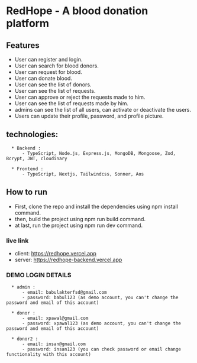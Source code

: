 # RedHope - A blood donation platform

## Features

- User can register and login.
- User can search for blood donors.
- User can request for blood.
- User can donate blood.
- User can see the list of donors.
- User can see the list of requests.
- User can approve or reject the requests made to him.
- User can see the list of requests made by him.
- admins can see the list of all users, can activate or deactivate the users.
- Users can update their profile, password, and profile picture.

## technologies:

      * Backend :
          - TypeScript, Node.js, Express.js, MongoDB, Mongoose, Zod, Bcrypt, JWT, cloudinary

      * Frontend :
          - TypeScript, Nextjs, Tailwindcss, Sonner, Aos

## How to run

- First, clone the repo and install the dependencies using npm install command.
- then, build the project using npm run build command.
- at last, run the project using npm run dev command.

### live link

- client: https://redhope.vercel.app
- server: https://redhope-backend.vercel.app

### DEMO LOGIN DETAILS

      * admin :
          - email: babulakterfsd@gmail.com
          - password: babul123 (as demo account, you can't change the password and email of this account)

      * donor :
          - email: xpawal@gmail.com
          - password: xpawal123 (as demo account, you can't change the password and email of this account)

      * donor2 :
          - email: insan@gmail.com
          - password: insan123 (you can check password or email change functionality with this account)
